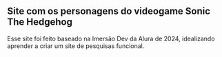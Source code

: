 ## Site com os personagens do videogame Sonic The Hedgehog 

Esse site foi feito baseado na Imersão Dev da Alura de 2024, idealizando aprender a criar um site de pesquisas funcional. 
